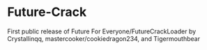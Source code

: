 # Future-Crack
First public release of Future For Everyone/FutureCrackLoader by Crystallinqq, mastercooker/cookiedragon234, and Tigermouthbear
